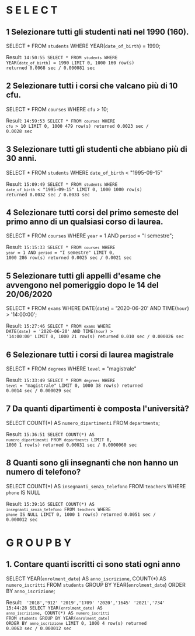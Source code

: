 # S E L E C T 
## 1 Selezionare tutti gli studenti nati nel 1990 (160).

SELECT *
FROM `students`
WHERE YEAR(`date_of_birth`) = 1990;

Result: 
<code>14:50:55	SELECT * FROM `students` WHERE YEAR(`date_of_birth`) = 1990 LIMIT 0, 1000	160 row(s) returned	0.0068 sec / 0.000081 sec</code>

## 2 Selezionare tutti i corsi che valcano più di 10 cfu. 

SELECT *
FROM `courses`
WHERE `cfu` > 10;

Result: 
<code>14:59:53	SELECT * FROM `courses` WHERE `cfu` > 10 LIMIT 0, 1000	479 row(s) returned	0.0023 sec / 0.0028 sec</code>

## 3 Selezionare tutti gli studenti che abbiano più di 30 anni.

SELECT *
FROM `students`
WHERE `date_of_birth` < "1995-09-15"

Result: 
<code>15:09:49	SELECT * FROM `students` WHERE `date_of_birth` < "1995-09-15" LIMIT 0, 1000	1000 row(s) returned	0.0032 sec / 0.0033 sec</code>

## 4 Selezionare tutti corsi del primo semeste del primo anno di un qualsiasi corso di laurea. 

SELECT *
FROM `courses`
WHERE `year` = 1
  AND `period` = "I semestre";

Result: 
<code>15:15:33	SELECT * FROM `courses` WHERE `year` = 1   AND `period` = "I semestre" LIMIT 0, 1000	286 row(s) returned	0.0025 sec / 0.0021 sec
</code>

## 5 Selezionare tutti gli appelli d'esame che avvengono nel pomeriggio dopo le 14 del 20/06/2020

SELECT *
FROM `exams`
WHERE DATE(`date`) = '2020-06-20'
  AND TIME(`hour`) > '14:00:00';

Result: 
<code>15:27:46	SELECT * FROM `exams` WHERE DATE(`date`) = '2020-06-20'   AND TIME(`hour`) > '14:00:00' LIMIT 0, 1000	21 row(s) returned	0.010 sec / 0.000026 sec
</code>

## 6 Selezionare tutti i corsi di laurea magistrale

SELECT *
FROM `degrees`
WHERE `level` = "magistrale"

Result: 
<code>15:33:49	SELECT * FROM `degrees` WHERE `level` = "magistrale" LIMIT 0, 1000	38 row(s) returned	0.0014 sec / 0.000029 sec
</code>

## 7 Da quanti dipartimenti è composta l'università? 
SELECT COUNT(*) AS `numero_dipartimenti`
FROM `departments`;

Result: 
<code>15:36:51	SELECT COUNT(*) AS `numero_dipartimenti` FROM `departments` LIMIT 0, 1000	1 row(s) returned	0.00031 sec / 0.0000060 sec
</code>

## 8 Quanti sono gli insegnanti che non hanno un numero di telefono? 

SELECT COUNT(*) AS `insegnanti_senza_telefono`
FROM `teachers`
WHERE `phone` IS NULL 

Result: 
<code>15:39:16	SELECT COUNT(*) AS `insegnanti_senza_telefono` FROM `teachers` WHERE `phone` IS NULL LIMIT 0, 1000	1 row(s) returned	0.0051 sec / 0.000012 sec
</code>

# G R O U P  B Y  

## 1. Contare quanti iscritti ci sono stati ogni anno

SELECT YEAR(`enrolment_date`) AS `anno_iscrizione`,
       COUNT(*) AS `numero_iscritti`
FROM `students`
GROUP BY YEAR(`enrolment_date`)
ORDER BY `anno_iscrizione`;

Result: 
<code>
'2018','912'
'2019','1709'
'2020','1645'
'2021','734'
15:44:28	SELECT YEAR(`enrolment_date`) AS `anno_iscrizione`,        COUNT(*) AS `numero_iscritti` FROM `students` GROUP BY YEAR(`enrolment_date`) ORDER BY `anno_iscrizione` LIMIT 0, 1000	4 row(s) returned	0.0063 sec / 0.000012 sec

</code>
